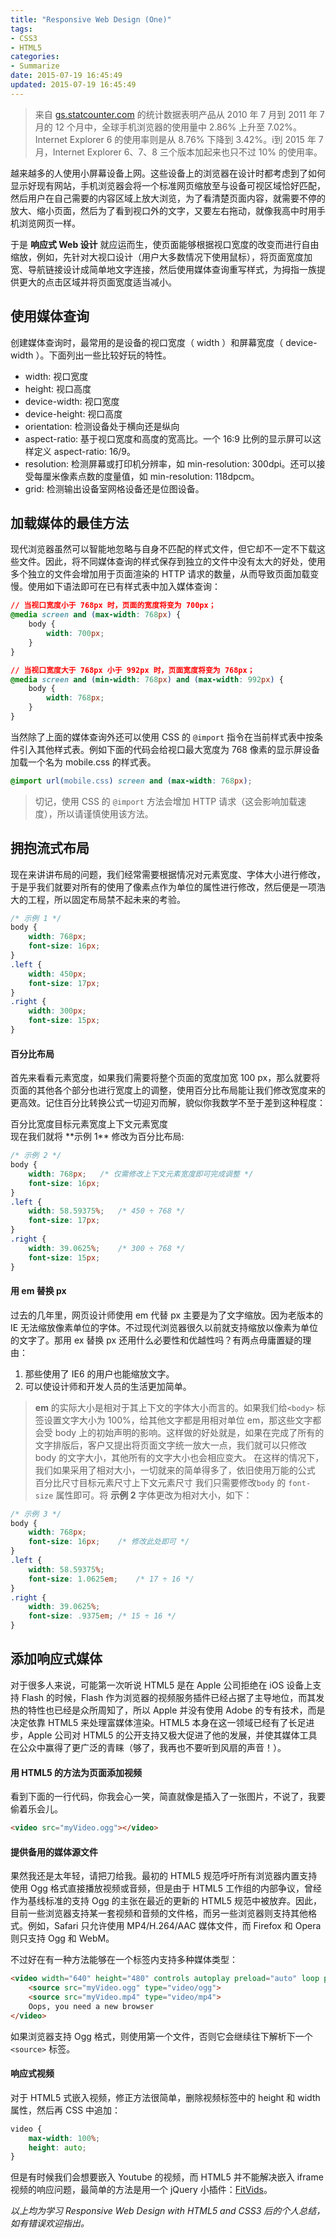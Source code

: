 ```yaml
---
title: "Responsive Web Design (One)"
tags:
- CSS3
- HTML5
categories:
- Summarize
date: 2015-07-19 16:45:49
updated: 2015-07-19 16:45:49
---
```


> 来自 [gs.statcounter.com](http://gs.statcounter.com/) 的统计数据表明产品从 2010 年 7 月到 2011 年 7 月的 12 个月中，全球手机浏览器的使用量中 2.86% 上升至 7.02%。Internet Explorer 6 的使用率则是从 8.76% 下降到 3.42%。i到 2015 年 7 月，Internet Explorer 6、7、8 三个版本加起来也只不过 10% 的使用率。

越来越多的人使用小屏幕设备上网。这些设备上的浏览器在设计时都考虑到了如何显示好现有网站，手机浏览器会将一个标准网页缩放至与设备可视区域恰好匹配，然后用户在自己需要的内容区域上放大浏览，为了看清楚页面内容，就需要不停的放大、缩小页面，然后为了看到视口外的文字，又要左右拖动，就像我高中时用手机浏览网页一样。
<!-- more -->
于是 **响应式 Web 设计** 就应运而生，使页面能够根据视口宽度的改变而进行自由缩放，例如，先针对大视口设计（用户大多数情况下使用鼠标），将页面宽度加宽、导航链接设计成简单地文字连接，然后使用媒体查询重写样式，为拇指一族提供更大的点击区域并将页面宽度适当减小。

## 使用媒体查询

创建媒体查询时，最常用的是设备的视口宽度（ width ）和屏幕宽度（ device-width ）。下面列出一些比较好玩的特性。
* width: 视口宽度
* height: 视口高度
* device-width: 视口宽度
* device-height: 视口高度
* orientation: 检测设备处于横向还是纵向
* aspect-ratio: 基于视口宽度和高度的宽高比。一个 16:9 比例的显示屏可以这样定义 aspect-ratio: 16/9。
* resolution: 检测屏幕或打印机分辨率，如 min-resolution: 300dpi。还可以接受每厘米像素点数的度量值，如 min-resolution: 118dpcm。
* grid: 检测输出设备室网格设备还是位图设备。

## 加载媒体的最佳方法

现代浏览器虽然可以智能地忽略与自身不匹配的样式文件，但它却不一定不下载这些文件。因此，将不同媒体查询的样式保存到独立的文件中没有太大的好处，使用多个独立的文件会增加用于页面渲染的 HTTP 请求的数量，从而导致页面加载变慢。使用如下语法即可在已有样式表中加入媒体查询：

``` css
// 当视口宽度小于 768px 时，页面的宽度将变为 700px；
@media screen and (max-width: 768px) {
    body {
        width: 700px;
    }
}

// 当视口宽度大于 768px 小于 992px 时，页面宽度将变为 768px；
@media screen and (min-width: 768px) and (max-width: 992px) {
    body {
        width: 768px;
    }
}
```

当然除了上面的媒体查询外还可以使用 CSS 的 `@import` 指令在当前样式表中按条件引入其他样式表。例如下面的代码会给视口最大宽度为 768 像素的显示屏设备加载一个名为 mobile.css 的样式表。

``` css
@import url(mobile.css) screen and (max-width: 768px);
```

> 切记，使用 CSS 的 `@import` 方法会增加 HTTP 请求（这会影响加载速度），所以请谨慎使用该方法。

## 拥抱流式布局

现在来讲讲布局的问题，我们经常需要根据情况对元素宽度、字体大小进行修改，于是乎我们就要对所有的使用了像素点作为单位的属性进行修改，然后便是一项浩大的工程，所以固定布局禁不起未来的考验。

``` css
/* 示例 1 */
body {
    width: 768px;
    font-size: 16px;
}
.left {
    width: 450px;
    font-size: 17px;
}
.right {
    width: 300px;
    font-size: 15px;
}
```

#### 百分比布局

首先来看看元素宽度，如果我们需要将整个页面的宽度加宽 100 px，那么就要将页面的其他各个部分也进行宽度上的调整，使用百分比布局能让我们修改宽度来的更高效。记住百分比转换公式一切迎刃而解，貌似你我数学不至于差到这种程度：

</div>
<div id="wmd-preview-section-212" class="wmd-preview-section preview-content">
<div class="">
<div class="MathJax_SVG_Display"><span id="MathJax-Element-1-Frame" class="MathJax_SVG">百分比宽度目标元素宽度上下文元素宽度</span></div>
</div>
现在我们就将 **示例 1** 修改为百分比布局:

``` css
/* 示例 2 */
body {
    width: 768px;   /* 仅需修改上下文元素宽度即可完成调整 */
    font-size: 16px;
}
.left {
    width: 58.59375%;   /* 450 ÷ 768 */
    font-size: 17px;
}
.right {
    width: 39.0625%;    /* 300 ÷ 768 */
    font-size: 15px;
}
```

#### 用 em 替换 px

过去的几年里，网页设计师使用 em 代替 px 主要是为了文字缩放。因为老版本的 IE 无法缩放像素单位的字体。不过现代浏览器很久以前就支持缩放以像素为单位的文字了。那用 ex 替换 px 还用什么必要性和优越性吗？有两点毋庸置疑的理由：

1.  那些使用了 IE6 的用户也能缩放文字。
2.  可以使设计师和开发人员的生活更加简单。

> **em** 的实际大小是相对于其上下文的字体大小而言的。如果我们给`<body>` 标签设置文字大小为 100%，给其他文字都是用相对单位 em，那这些文字都会受 body 上的初始声明的影响。这样做的好处就是，如果在完成了所有的文字排版后，客户又提出将页面文字统一放大一点，我们就可以只修改 body 的文字大小，其他所有的文字大小也会相应变大。
在这样的情况下，我们如果采用了相对大小，一切就来的简单得多了，依旧使用万能的公式 <span class=""><span id="MathJax-Element-2-Frame" class="MathJax_SVG">百分比尺寸目标元素尺寸上下文元素尺寸</span></span> 我们只需要修改`body` 的 `font-size` 属性即可。将 **示例 2** 字体更改为相对大小，如下：

``` css
/* 示例 3 */
body {
    width: 768px;
    font-size: 16px;    /* 修改此处即可 */
}
.left {
    width: 58.59375%;
    font-size: 1.0625em;    /* 17 ÷ 16 */
}
.right {
    width: 39.0625%;
    font-size: .9375em; /* 15 ÷ 16 */
}
```

## 添加响应式媒体

对于很多人来说，可能第一次听说 HTML5 是在 Apple 公司拒绝在 iOS 设备上支持 Flash 的时候，Flash 作为浏览器的视频服务插件已经占据了主导地位，而其发热的特性也已经是众所周知了，所以 Apple 并没有使用 Adobe 的专有技术，而是决定依靠 HTML5 来处理富媒体渲染。HTML5 本身在这一领域已经有了长足进步，Apple 公司对 HTML5 的公开支持又极大促进了他的发展，并使其媒体工具在公众中赢得了更广泛的青睐（够了，我再也不要听到风扇的声音！）。

#### 用 HTML5 的方法为页面添加视频

看到下面的一行代码，你我会心一笑，简直就像是插入了一张图片，不说了，我要偷着乐会儿。

``` html
<video src="myVideo.ogg"></video>
```

#### 提供备用的媒体源文件

果然我还是太年轻，请把刀给我。最初的 HTML5 规范呼吁所有浏览器内置支持使用 Ogg 格式直接播放视频或音频，但是由于 HTML5 工作组的内部争议，曾经作为基线标准的支持 Ogg 的主张在最近的更新的 HTML5 规范中被放弃。因此，目前一些浏览器支持某一套视频和音频的文件格，而另一些浏览器则支持其他格式。例如，Safari 只允许使用 MP4/H.264/AAC 媒体文件，而 Firefox 和 Opera 则只支持 Ogg 和 WebM。

不过好在有一种方法能够在一个标签内支持多种媒体类型：

``` html
<video width="640" height="480" controls autoplay preload="auto" loop poster="myVideoPoster.jpg">
    <source src="myVideo.ogg" type="video/ogg">
    <source src="myVideo.mp4" type="video/mp4">
    Oops, you need a new browser
</video>
```

如果浏览器支持 Ogg 格式，则使用第一个文件，否则它会继续往下解析下一个`<source>` 标签。

#### 响应式视频

对于 HTML5 式嵌入视频，修正方法很简单，删除视频标签中的 height 和 width 属性，然后再 CSS 中追加：

``` css
video {
    max-width: 100%;
    height: auto;
}
```

但是有时候我们会想要嵌入 Youtube 的视频，而 HTML5 并不能解决嵌入 iframe 视频的响应问题，最简单的方法是用一个 jQuery 小插件：[FitVids](http://fitvidsjs.com/)。

*以上均为学习 Responsive Web Design with HTML5 and CSS3 后的个人总结，如有错误欢迎指出。*
